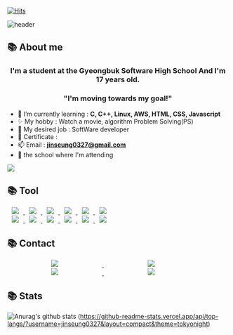 [![Hits](https://hits.seeyoufarm.com/api/count/incr/badge.svg?url=https%3A%2F%2Fgithub.com%2Fjinseung0327&count_bg=%23514FB4&title_bg=%233B34C4&icon=github.svg&icon_color=%23ABA0D0&title=Github&edge_flat=true)](https://hits.seeyoufarm.com)

![header](https://capsule-render.vercel.app/api?type=shark&color=auto&height=250&section=header&text=Jinseung's%20GitHub&fontSize=70&animation=scaleIn)

## 📚 About me
<h3 align="center">I'm a student at the Gyeongbuk Software High School And I'm 17 years old.</h3>
<h3 align="center">"I'm moving towards my goal!"</h3>

- 🌱 I’m currently learning : **C, C++, Linux, AWS, HTML, CSS, Javascript**
- ✨ My hobby : Watch a movie, algorithm Problem Solving(PS)
- 🧨 My desired job : SoftWare developer
- 📝 Certificate :
- 📫 Email : **jinseung0327@gmail.com**
- 🏫 the school where I'm attending
<img src="https://i.namu.wiki/i/Bh0XO0kBIcr5LfuRf_dNnNEW4FyiO8KHJxbVv-khoBvSd-x2ODx8xcGEL1hq2-vxXArOwJY6oeswWiFvR5T1PzVaSJWxLpJPPIBKHJ497W-jzCyqg93nIjgtce-xWLESyxtAl-GOdaM1EW9IP1zx0w.webp">


## 📚 Tool


<a href="">
    <img 
        src="https://img.shields.io/badge/-C-blue?style-flat-square&logo=c&oColor=white"
        style="height : auto; margin-left : 10px; margin-right : 10px;"/>
</a>


<a href="">
    <img 
        src="https://img.shields.io/badge/-C++-critical?style-flat-square&logo=cplusplus&oColor=white"
        style="height : auto; margin-left : 10px; margin-right : 10px;"/>
</a>

<a href="">
    <img 
        src="https://img.shields.io/badge/-Python-9cf?style-flat-square&logo=python&oColor=yellow"
        style="height : auto; margin-left : 10px; margin-right : 10px;"/>
</a>


<a href="">
    <img 
        src="https://img.shields.io/badge/-Linux-white?style-flat-square&logo=Linux&logoColor=yellow" 
        style="height : auto; margin-left : 10px; margin-right : 10px;"/>
</a>

<a href="">
    <img 
        src="https://img.shields.io/badge/-AmazonAWS-critical?style-flat-square&logo=amazonaws&logoColor=white"
        style="height : auto; margin-left : 10px; margin-right : 10px;"/>
</a>
<a href="">
    <img 
        src="https://img.shields.io/badge/-NodeJs-yellow?style-flat-square&logo=nodedotjs&logoColor=black"
        style="height : auto; margin-left : 10px; margin-right : 10px;"/>
</a>
<br>
<a href="">
    <img 
        src="https://img.shields.io/badge/-Express-black?style-flat-square&logo=express&logoColor=white"
        style="height : auto; margin-left : 10px; margin-right : 10px;"/>
</a>

<a href="">
    <img 
        src="https://img.shields.io/badge/-HTML5-red?style-flat-square&logo=html5&logoColor=white"
        style="height : auto; margin-left : 10px; margin-right : 10px;"/>
</a>
<a href="">
    <img 
        src="https://img.shields.io/badge/-CSS3-informational?style-flat-square&logo=css3&logoColor=white"
        style="height : auto; margin-left : 10px; margin-right : 10px;"/>
</a>
<a href="">
    <img 
        src="https://img.shields.io/badge/-Javascript-yellow?style-flat-square&logo=javascript&logoColor=black"
        style="height : auto; margin-left : 10px; margin-right : 10px;"/>
</a>

<a href="">
    <img 
        src="https://img.shields.io/badge/-Java-inactive?style-flat-square&logo=java&logoColor=white"
        style="height : auto; margin-left : 10px; margin-right : 10px;"/>
</a>
<a href="">
    <img 
        src="https://img.shields.io/badge/-MySQL-blue?style-flat-square&logo=MySQL&logoColor=white"
        style="height : auto; margin-left : 10px; margin-right : 10px;"/>
</a>


## 📚 Contact 
<a href="https://www.instagram.com/wlstmd_/">
    <img 
        src="http://img.shields.io/badge/-Instagram-black?style=flat&logo=Instagram&link=https://www.instagram.com/wlstmd_/&logoColor=white"
        style="height : auto; margin-left : 100px; margin-right : 100px;"/>
</a>

<a href="https://twitter.com/jinseung0327">
    <img 
        src="https://img.shields.io/badge/-Twitter-inactive?stylefat&logo=Twitter&link=https://twitter.com/jinseung0327/&logoColor=blue"
        style="height : auto; margin-left : 100px; margin-right : 100px;"/>
</a>
<a href="https://discordapp.com/users/648462033775362061">
    <img 
        src="https://img.shields.io/badge/-Discord-blueviolet?stylefat&logo=Discord&link=https://discordapp.com/users/648462033775362061&logoColor=white"
        style="height : auto; margin-left : 100px; margin-right : 100px;"/>
</a>
<a href="https://www.facebook.com/profile.php?id=100053598187971&mibextid=ZbWKwL">
    <img 
        src="https://img.shields.io/badge/-facebook-blue?stylefat&logo=facebook&link=https://www.facebook.com/profile.php?id=100053598187971&mibextid=ZbWKwL&logoColor=white"
        style="height : auto; margin-left : 100px; margin-right : 100px;"/>
</a>


## 📚 Stats

![Anurag's github stats](https://github-readme-stats.vercel.app/api?username=jinseung0327&show_icons=true&theme=tokyonight) (https://github-readme-stats.vercel.app/api/top-langs/?username=jinseung0327&layout=compact&theme=tokyonight)


